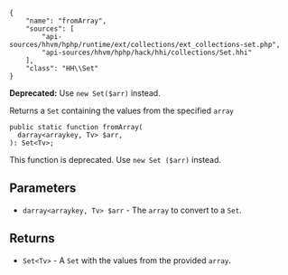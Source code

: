 ``` yamlmeta
{
    "name": "fromArray",
    "sources": [
        "api-sources/hhvm/hphp/runtime/ext/collections/ext_collections-set.php",
        "api-sources/hhvm/hphp/hack/hhi/collections/Set.hhi"
    ],
    "class": "HH\\Set"
}
```




**Deprecated:** Use ` new Set($arr) ` instead.




Returns a ` Set ` containing the values from the specified `` array ``




``` Hack
public static function fromArray(
  darray<arraykey, Tv> $arr,
): Set<Tv>;
```




This function is deprecated. Use ` new Set ($arr) ` instead.




## Parameters




+ ` darray<arraykey, Tv> $arr ` - The `` array `` to convert to a ``` Set ```.




## Returns




* ` Set<Tv> ` - A `` Set `` with the values from the provided ``` array ```.
<!-- HHAPIDOC -->

